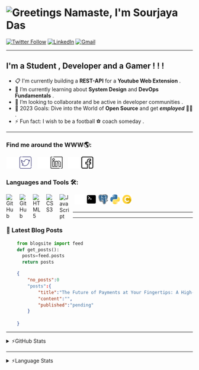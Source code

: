 <h1> <img src="https://user-images.githubusercontent.com/49400992/215495348-5698f752-271d-4b8a-b3b2-be94bea67c6e.gif" alt="Greetings" width="50" height="50"></img> Namaste, I'm Sourjaya Das </h1>

[![Twitter Follow](https://img.shields.io/badge/Twitter-1DA1F2?style=for-the-badge&logo=twitter&logoColor=white)](https://twitter.com/intent/follow?screen_name=sourjaya_das)
[![LinkedIn](https://img.shields.io/badge/LinkedIn-0077B5?style=for-the-badge&logo=linkedin&logoColor=white)](https://www.linkedin.com/in/sourjaya-das/)
[![Gmail](https://img.shields.io/badge/Gmail-D14836?style=for-the-badge&logo=gmail&logoColor=white)](https://mail.google.com/mail/u/example@gmail.com/?view=cm&to=sourjayaofficial@gmail.com)


---
## I'm a **Student** , **Developer** and a Gamer ! ! !

- 📋 I'm currently building a **REST-API** for a **Youtube Web Extension** .
- 🌱 I’m currently learning about **System Design** and **DevOps Fundamentals** .
- 👯 I’m looking to collaborate and be active in developer communities .
- 🥅 2023 Goals: Dive into the World of **Open Source** and get ***employed*** 👨‍💼 .
- ⚡ Fun fact: I wish to be a football ⚽ coach someday . 

---
### Find me around the WWW🌎:

[![twitter_light](./img/twitter_light.png)](https://external.ink?to=/twitter.com/sourjaya_das#gh-dark-mode-only)
[![twitter_dark](./img/twitter_dark.png)](https://external.ink?to=/twitter.com/sourjaya_das#gh-light-mode-only)
&nbsp;&nbsp;
[![linkedin_light](./img/linkedin_light.png)](https://external.ink?to=/www.linkedin.com/in/sourjaya-das#gh-dark-mode-only)
[![linkedin_dark](./img/linkedin_dark.png)](https://external.ink?to=/www.linkedin.com/in/sourjaya-das#gh-light-mode-only)
&nbsp;&nbsp;
[![facebook_light](./img/facebook_light.png)](https://external.ink?to=/www.facebook.com/sourjaya.das#gh-dark-mode-only)
[![facebook_dark](./img/facebook_dark.png)](https://external.ink?to=/www.facebook.com/sourjaya.das#gh-light-mode-only)
&nbsp;&nbsp;

### Languages and Tools 🛠️:

<img align="left" alt="GitHub" width="26px" src="https://user-images.githubusercontent.com/3369400/139447912-e0f43f33-6d9f-45f8-be46-2df5bbc91289.png#gh-dark-mode-only" style="padding-right:10px;" style="margin:1px 1px 5px 5px"/>
<img align="left" alt="GitHub" width="26px" src="https://user-images.githubusercontent.com/3369400/139448065-39a229ba-4b06-434b-bc67-616e2ed80c8f.png#gh-light-mode-only" style="padding-right:10px;" style="margin:1px 1px 5px 5px"/>
<img align="left" alt="HTML5" width="26px" src="https://cdn.jsdelivr.net/gh/devicons/devicon/icons/html5/html5-original.svg" style="padding-right:10px;" style="margin:1px 1px 5px 5px"/>
<img align="left" alt="CSS3" width="26px" src="https://cdn.jsdelivr.net/gh/devicons/devicon/icons/css3/css3-original.svg" style="padding-right:10px;" style="margin:1px 1px 5px 5px"/>
<img align="left" alt="JavaScript" width="26px" src="https://cdn.jsdelivr.net/gh/devicons/devicon/icons/javascript/javascript-original.svg" style="padding-right:10px;" style="margin:1px 1px 5px 5px"/>
<img align="left" alt="Terminal" width="26px" src="./img/terminal_light.png#gh-dark-mode-only" style="margin:1px 1px 5px 5px"/>
<img align="left" alt="Terminal" width="26px" src="./img/terminal_dark.png#gh-light-mode-only" style="margin:1px 1px 5px 5px"/>
<img align="left" alt="Postgre" width="26px" src="./img/postgre.png" style="margin:1px 1px 5px 5px" />
<img align="left" alt="Python" width="26px" src="./img/python.png" style="margin:1px 1px 5px 5px"/>
<img align="left" alt="C" width="26px" src="./img/c.png" style="margin:1px 1px 5px 5px"/>

<br/>
<br/>

---

<!--START_SECTION:activity-->
<!--END_SECTION:activity-->
---
### 📕 Latest Blog Posts
```python
    from blogsite import feed
    def get_posts():
      posts=feed.posts
      return posts
```
```json
    {
        "no_posts":0
        "posts":{
            "title":"The Future of Payments at Your Fingertips: A High-Level Guide to Building Your Own UPI System",
            "content":"",
            "published":"pending"
        }

    }
```
<!-- BLOG-POST-LIST:START -->
<!-- BLOG-POST-LIST:END -->

---

<details>
  <summary>⚡GitHub Stats</summary>
  <img align="center" style="margin:5px 5px 5px 5px" alt="Sourjaya's GitHub Stats" src="https://github-readme-stats-sourjaya.vercel.app/api?username=sourjaya&show_icons=true&hide_border=true&theme=moltack" />
</details>

---

<details>
  <summary>⚡Language Stats</summary>
  <img align="center" style="margin:5px 5px 5px 5px" alt="Sourjaya's Used Languages" src="https://github-readme-stats-sourjaya.vercel.app/api/top-langs/?username=sourjaya&layout=compact&theme=ayu-mirage)" />
</details>